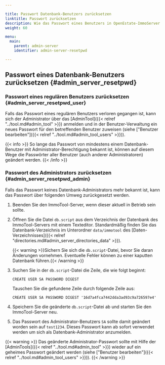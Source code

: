 ```yaml
---

title: Passwort Datenbank-Benutzers zurücksetzen
linktitle: Passwort zurücksetzen
description: Wie das Passwort eines Benutzers in OpenEstate-ImmoServer zurückgesetzt werden kann…
weight: 60

menu:
  main:
    parent: admin-server
    identifier: admin-server-resetpwd

---
```


## Passwort eines Datenbank-Benutzers zurücksetzen {#admin_server_resetpwd}


### Passwort eines regulären Benutzers zurücksetzen {#admin_server_resetpwd_user}

Falls das Passwort eines regulären Benutzers verloren gegangen ist, kann sich der Administrator über das [AdminTool]({{< relref "../tool.md#admin_tool" >}}) anmelden und in der Benutzer-Verwaltung ein neues Passwort für den betreffenden Benutzer zuweisen (siehe ["Benutzer bearbeiten"]({{< relref "../tool.md#admin_tool_users" >}})).

{{< info >}}
So lange das Passwort von mindestens einem Datenbank-Benutzer mit Administrator-Berechtigung bekannt ist, können auf diesem Wege die Passwörter aller Benutzer (auch anderer Administratoren) geändert werden. 
{{< /info >}}


### Passwort des Administrators zurücksetzen {#admin_server_resetpwd_admin}

Falls das Passwort keines Datenbank-Administrators mehr bekannt ist, kann das Passwort über folgenden Umweg zurückgesetzt werden.

1.  Beenden Sie den ImmoTool-Server, wenn dieser aktuell in Betrieb sein sollte.

2.  Öffnen Sie die Datei `db.script` aus dem Verzeichnis der Datenbank des ImmoTool-Servers mit einem Texteditor. Standardmäßig finden Sie das Datenbank-Verzeichnis im Unterordner `data/immotool` des [Daten-Verzeichnisses]({{< relref "directories.md#admin_server_directories_data" >}}).

    {{< warning >}}Sichern Sie sich die `db.script`-Datei, bevor Sie daran Änderungen vornehmen. Eventuelle Fehler können zu einer kaputten Datenbank führen.{{< /warning >}}

3.  Suchen Sie in der `db.script`-Datei die Zeile, die wie folgt beginnt:
    ```
    CREATE USER SA PASSWORD DIGEST
    ```

    Tauschen Sie die gefundene Zeile durch folgende Zeile aus:
    ```
    CREATE USER SA PASSWORD DIGEST '16d7a4fca7442dda3ad93c9a726597e4'
    ```

4.  Speichern Sie die geänderte `db.script`-Datei ab und starten Sie den ImmoTool-Server neu.

5.  Das Passwort des Administrator-Benutzers `SA` sollte damit geändert worden sein auf `test1234`. Dieses Passwort kann ab sofort verwendet werden um sich als Datenbank-Administrator anzumelden.

{{< warning >}}
Das geänderte Administrator-Passwort sollte mit Hilfe der [AdminTools]({{< relref "../tool.md#admin_tool" >}}) wieder auf ein geheimes Passwort geändert werden (siehe ["Benutzer bearbeiten"]({{< relref "../tool.md#admin_tool_users" >}})).
{{< /warning >}}
